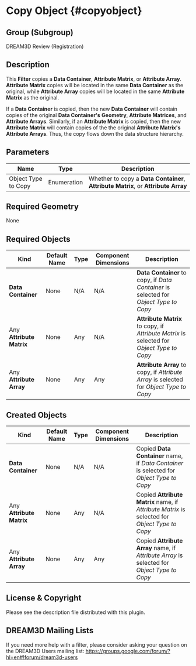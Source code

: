 Copy Object {#copyobject}
=============

## Group (Subgroup) ##
DREAM3D Review (Registration)

## Description ##
This **Filter** copies a **Data Container**, **Attribute Matrix**, or **Attribute Array**.  **Attribute Matrix** copies will be located in the same **Data Container** as the original, while **Attribute Array** copies will be located in the same **Attribute Matrix** as the original.  

If a **Data Container** is copied, then the new **Data Container** will contain copies of the original **Data Container's** **Geometry**, **Attribute Matrices**, and **Attribute Arrays**. Similarly, if an **Attribute Matrix** is copied, then the new **Attribute Matrix** will contain copies of the the original **Attribute Matrix's** **Attribute Arrays**.  Thus, the copy flows down the data structure hierarchy.

## Parameters ##

| Name | Type | Description |
|------|------|-------------|
| Object Type to Copy | Enumeration | Whether to copy a **Data Container**, **Attribute Matrix**, or **Attribute Array** |

## Required Geometry ###

None

## Required Objects ##

| Kind | Default Name | Type | Component Dimensions | Description |
|------|--------------|------|----------------------|-------------|
| **Data Container** | None | N/A | N/A | **Data Container** to copy, if _Data Container_ is selected for _Object Type to Copy_ |
| Any **Attribute Matrix** | None | Any | N/A | **Attribute Matrix** to copy, if _Attribute Matrix_ is selected for _Object Type to Copy_ |
| Any **Attribute Array** | None | Any | Any | **Attribute Array** to copy, if _Attribute Array_ is selected for _Object Type to Copy_ |

## Created Objects ##

| Kind | Default Name | Type | Component Dimensions | Description |
|------|--------------|------|----------------------|-------------|
| **Data Container** | None | N/A | N/A | Copied **Data Container** name, if _Data Container_ is selected for _Object Type to Copy_ |
| Any **Attribute Matrix** | None | Any | N/A | Copied **Attribute Matrix** name, if _Attribute Matrix_ is selected for _Object Type to Copy_ |
| Any **Attribute Array** | None | Any | Any | Copied **Attribute Array** name, if _Attribute Array_ is selected for _Object Type to Copy_ |

## License & Copyright ##

Please see the description file distributed with this plugin.

## DREAM3D Mailing Lists ##

If you need more help with a filter, please consider asking your question on the DREAM3D Users mailing list:
https://groups.google.com/forum/?hl=en#!forum/dream3d-users